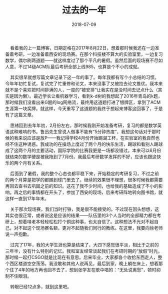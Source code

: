 ﻿---
layout: post
title: "过去的一年"
excerpt: "杂记"
comments: true
date: 2018-07-09
tags: [杂文]
---

&#160;&#160;&#160;&#160;看着我的上一篇博客，日期定格在2017年8月22日，想着那时候我还在一边准备着考研，一边准备着西安的现场赛。在那个科技楼不算大的实验室里，一边复习数学，偶尔刷两道题——就这样度过了那个平凡的暑假。虽然后面的现场赛不尽如人意，不过14级ACM队最后考研全部上线985，也算是个不小的成就。

&#160;&#160;&#160;&#160;其实很早就想写篇文章记录下这一年的事了。每年我都有写个小总结的习惯。今年年初忙复试，复试完了忙重修和论文，本来没事了又被拉去论文推优。我本来就不是个喜欢把时间排满的人，一度的“被安排”让我实在是没时间去记点什么（其实是因为懒）。最近学长让看机器学习，看到k-d树的我想起了2016年青岛的k题，那时候我们没看出来G题的log网络流，最终用这道题打进了银牌区，拿到了ACM生涯第一块奖牌。就这样，今天重写了这道题的我终于想起来博客这回事了，于是有了这篇文章。

&#160;&#160;&#160;&#160;思绪回到去年年初，2月份左右，那时候我刚开始准备考研，复习的都是数学英语这种难啃的书。鲁迅先生曾说人做事不能有“5分钟热度”，我想这句话对于那时候的我来说应该是放P——我记得学校4月份开始踢湖工杯，在实验室的我自然也经不住这种诱惑。我成功的在操场上度过了两个月的快乐生活，踢球和看别人踢球成了这两个月的主要活动，国际学院的比赛我更是一场都没错过。本来可以6月份就结束的数学硬是被我拖到了7月份。我最后考研数学发挥的不好，应该也跟这快乐的两个月有关系。

&#160;&#160;&#160;&#160;后面到了暑假，我的整个心态也都平稳下来，开始稳定的考研复习，不过之前的两个月算是把学的都踢到球门里去了。继续的效果很不理想，很多时候我都需要再回去查书去巩固之前的知识。这花了我不少时间，也给我的基础造成了不小的影响。再之后的事情都在开头了，参加了西安的现场，后来考研阵地转向图书馆，就这样一直到17年年末。

&#160;&#160;&#160;&#160;关于那次现场赛，我们当时打铁，我是很不能接受的。不过现在回头想想，这其实也很正常，或者说这是应该的结果——队伍里的3个人当时的全部精力都在考研上，想着啃老本轻轻松松打个铜这种事，也太自信了。这种想法不光对不起自己，对不起这个现场赛名额，更对不起随我们同行的教练。在这里，我要向徐老师说一声抱歉。

&#160;&#160;&#160;&#160;过完了17年，我的大学生涯也算是结束了，大四下感觉很平淡，相比于之前的三年半，没有什么特别的记忆。我和室友经常谈起我们在考研时期的“放假”时光，那时候一起打CSGO就是比现在有意思。后来毕业，大家都各个收拾东西走人，整个西区楼道空空荡荡。我没敢和其他人说再见，最后到家，晚上躺在床上，想着那个住了4年的地方再也回不去了，想到张学友在歌中唱的：“无处说离愁”，顿时抑制不住眼泪。

&#160;&#160;&#160;&#160;转眼已经12点多，就到这里吧。
